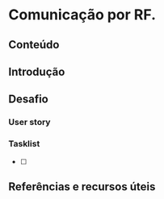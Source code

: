 # Comunicação por RF.

## Conteúdo

## Introdução


## Desafio

### User story


### Tasklist

* [ ]
## Referências e recursos úteis

[]()
